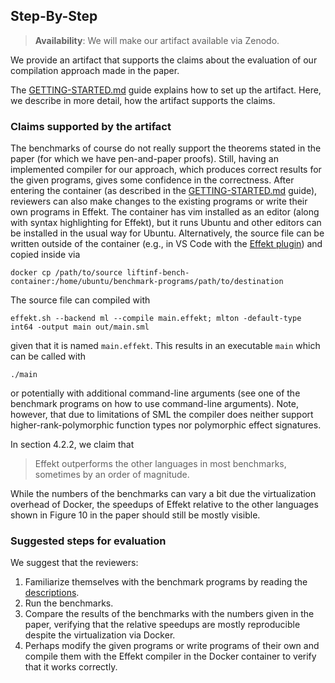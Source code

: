 ## Step-By-Step

> **Availability**: We will make our artifact available via Zenodo.

We provide an artifact that supports the claims about the evaluation of our compilation approach made in the paper.

The [GETTING-STARTED.md](./GETTING-STARTED.md) guide explains how to set up the artifact.
Here, we describe in more detail, how the artifact supports the claims.

### Claims supported by the artifact

The benchmarks of course do not really support the theorems stated in the paper (for which we have pen-and-paper proofs).
Still, having an implemented compiler for our approach, which produces correct results for the given programs, gives some confidence in the correctness.
After entering the container (as described in the [GETTING-STARTED.md](./GETTING-STARTED.md) guide), reviewers can also make changes to the existing programs or write their own programs in Effekt.
The container has vim installed as an editor (along with syntax highlighting for Effekt), but it runs Ubuntu and other editors can be installed in the usual way for Ubuntu.
Alternatively, the source file can be written outside of the container (e.g., in VS Code with the [Effekt plugin](https://github.com/effekt-lang/effekt-vscode)) and copied inside via

```
docker cp /path/to/source liftinf-bench-container:/home/ubuntu/benchmark-programs/path/to/destination
```

The source file can compiled with

```
effekt.sh --backend ml --compile main.effekt; mlton -default-type int64 -output main out/main.sml
```

given that it is named `main.effekt`.
This results in an executable `main` which can be called with

```
./main
```

or potentially with additional command-line arguments (see one of the benchmark programs on how to use command-line arguments).
Note, however, that due to limitations of SML the compiler does neither support higher-rank-polymorphic function types nor polymorphic effect signatures.

In section 4.2.2, we claim that

> Effekt outperforms the other languages in most benchmarks, sometimes by an order of magnitude.

While the numbers of the benchmarks can vary a bit due the virtualization overhead of Docker, the speedups of Effekt relative to the other languages shown in Figure 10 in the paper should still be mostly visible.

### Suggested steps for evaluation

We suggest that the reviewers:
1. Familiarize themselves with the benchmark programs by reading the [descriptions](./benchmark-programs/descriptions).
2. Run the benchmarks.
3. Compare the results of the benchmarks with the numbers given in the paper, verifying that the relative speedups are mostly reproducible despite the virtualization via Docker.
4. Perhaps modify the given programs or write programs of their own and compile them with the Effekt compiler in the Docker container to verify that it works correctly.
